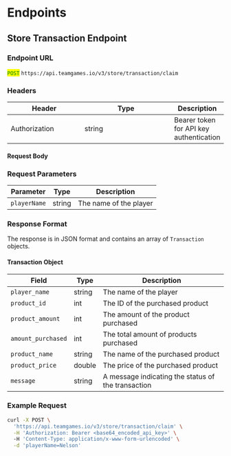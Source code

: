 # Endpoints

## Store Transaction Endpoint

### Endpoint URL

<mark style="color:green;">`POST`</mark> `https://api.teamgames.io/v3/store/transaction/claim`

### Headers

<table><thead><tr><th width="177">Header</th><th width="249">Type</th><th>Description</th></tr></thead><tbody><tr><td>Authorization</td><td>string</td><td>Bearer token for API key authentication</td></tr></tbody></table>

#### Request Body

### Request Parameters

| Parameter    | Type   | Description            |
| ------------ | ------ | ---------------------- |
| `playerName` | string | The name of the player |

### Response Format

The response is in JSON format and contains an array of `Transaction` objects.

#### Transaction Object

| Field              | Type   | Description                                        |
| ------------------ | ------ | -------------------------------------------------- |
| `player_name`      | string | The name of the player                             |
| `product_id`       | int    | The ID of the purchased product                    |
| `product_amount`   | int    | The amount of the product purchased                |
| `amount_purchased` | int    | The total amount of products purchased             |
| `product_name`     | string | The name of the purchased product                  |
| `product_price`    | double | The price of the purchased product                 |
| `message`          | string | A message indicating the status of the transaction |

### Example Request

```bash
curl -X POST \
  'https://api.teamgames.io/v3/store/transaction/claim' \
  -H 'Authorization: Bearer <base64_encoded_api_key>' \  
  -H 'Content-Type: application/x-www-form-urlencoded' \
  -d 'playerName=Nelson'
```
